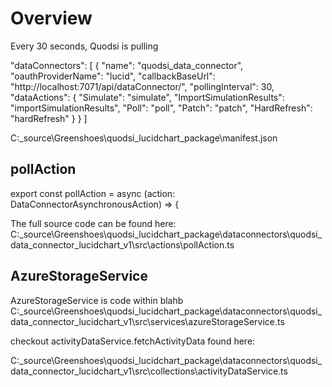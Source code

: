 # Overview
Every 30 seconds, Quodsi is pulling 

  "dataConnectors": [
    {
      "name": "quodsi_data_connector",
      "oauthProviderName": "lucid",
      "callbackBaseUrl": "http://localhost:7071/api/dataConnector/",
      "pollingInterval": 30,
      "dataActions": {
        "Simulate": "simulate",
        "ImportSimulationResults": "importSimulationResults",
        "Poll": "poll",
        "Patch": "patch",
        "HardRefresh": "hardRefresh"
      }
    }
  ]

C:\_source\Greenshoes\quodsi_lucidchart_package\manifest.json

## pollAction
export const pollAction = async (action: DataConnectorAsynchronousAction) => {

The full source code can be found here:
C:\_source\Greenshoes\quodsi_lucidchart_package\dataconnectors\quodsi_data_connector_lucidchart_v1\src\actions\pollAction.ts


## AzureStorageService
AzureStorageService is code within blahb
C:\_source\Greenshoes\quodsi_lucidchart_package\dataconnectors\quodsi_data_connector_lucidchart_v1\src\services\azureStorageService.ts


checkout activityDataService.fetchActivityData found here:

C:\_source\Greenshoes\quodsi_lucidchart_package\dataconnectors\quodsi_data_connector_lucidchart_v1\src\collections\activityDataService.ts




